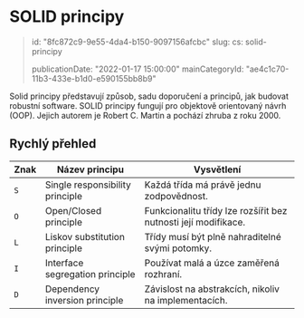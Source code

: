 SOLID principy
==============

> id: "8fc872c9-9e55-4da4-b150-9097156afcbc"
> slug:
> 	cs: solid-principy
> 
> publicationDate: "2022-01-17 15:00:00"
> mainCategoryId: "ae4c1c70-11b3-433e-b1d0-e590155bb8b9"

Solid principy představují způsob, sadu doporučení a principů, jak budovat robustní software. SOLID principy fungují pro objektově orientovaný návrh (OOP). Jejich autorem je Robert C. Martin a pochází zhruba z roku 2000.

Rychlý přehled
--------------

| Znak | Název principu | Vysvětlení |
|------|----------------|------------|
| `S`  | Single responsibility principle | Každá třída má právě jednu zodpovědnost. |
| `O`  | Open/Closed principle | Funkcionalitu třídy lze rozšířit bez nutnosti její modifikace. |
| `L`  | Liskov substitution principle | Třídy musí být plně nahraditelné svými potomky. |
| `I`  | Interface segregation principle | Používat malá a úzce zaměřená rozhraní. |
| `D`  | Dependency inversion principle | Závislost na abstrakcích, nikoliv na implementacích. |
